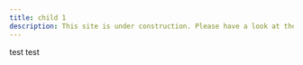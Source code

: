 ```yaml
---
title: child 1
description: This site is under construction. Please have a look at the other projects and tune in later again.
---
```


test test